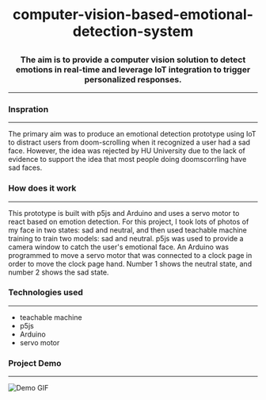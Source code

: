 
# <h1 align="center">computer-vision-based-emotional-detection-system</h1>

## <h3 align="center">The aim is to provide a computer vision solution to detect emotions in real-time and leverage IoT integration to trigger personalized responses.</h3>
---
### <h3 align="left">Inspration</h3>
---
The primary aim was to produce an emotional detection prototype using IoT to distract users from doom-scrolling when it recognized a user had a sad face. However, the idea was rejected by HU University due to the lack of evidence to support the idea that most people doing doomscorrling have sad faces.
### <h3 align="left">How does it work</h3>
---
This prototype is built with p5js and Arduino and uses a servo motor to react based on emotion detection.
For this project, I took lots of photos of my face in two states: sad and neutral, and then used teachable machine training to train two models: sad and neutral. p5js was used to provide a camera window to catch the user's emotional face.
An Arduino was programmed to move a servo motor that was connected to a clock page in order to move the clock page hand. Number 1 shows the neutral state, and number 2 shows the sad state.
### <h3 align="left">Technologies used</h3>
---

* teachable machine
* p5js
* Arduino
* servo motor

### <h3 align="left">Project Demo</h3>
---
![Demo GIF]()
